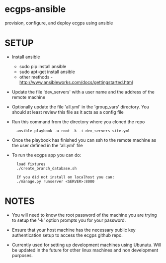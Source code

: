 ecgps-ansible
=============

provision, configure, and deploy ecgps using ansible


SETUP
=====

- Install ansible
   - sudo pip install ansible
   - sudo apt-get install ansible
   - other methods - http://www.ansibleworks.com/docs/gettingstarted.html

- Update the file 'dev_servers' with a user name and the address of the remote machine

- Optionally update the file 'all.yml' in the 'group_vars' directory. You should at least review this file as it acts
as a config file

- Run this command from the directory where you cloned the repo

        ansible-playbook -u root -k -i dev_servers site.yml

- Once the playbook has finished you can ssh to the remote machine as the user defined in the 'all.yml' file

- To run the ecgps app you can do:

        load fixtures
        ./create_branch_database.sh

        If you did not install on localhost you can:
        ./manage.py runserver <SERVER>:8000


NOTES
=====

- You will need to know the root password of the machine you are trying to setup the '-k' option prompts you for your
password.

- Ensure that your host machine has the necessary public key authentication setup to access the ecgps github repo.

- Currently used for setting up development machines using Ubunutu. Will be updated in the future for other linux
machines and non development purposes.





